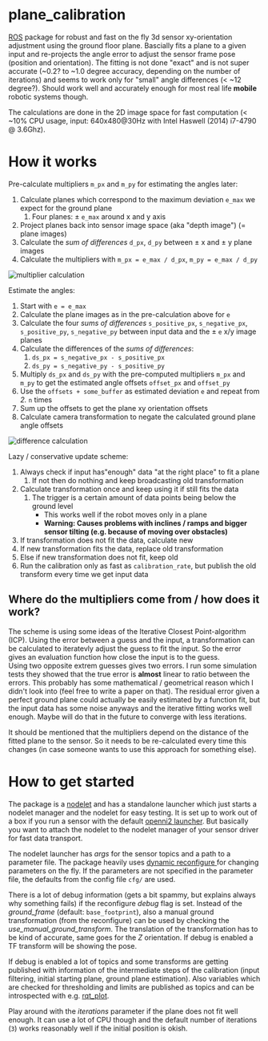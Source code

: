 # plane_calibration
[ROS](http://www.ros.org/) package for robust and fast on the fly 3d sensor xy-orientation adjustment using the ground floor plane.
Bascially fits a plane to a given input and re-projects the angle error to adjust the sensor frame pose (position and orientation).
The fitting is not done "exact" and is not super accurate (~0.2? to ~1.0 degree accuracy, depending on the number of iterations) and seems to work only for "small" angle differences (< ~12 degree?).
Should work well and accurately enough for most real life __mobile__ robotic systems though.

The calculations are done in the 2D image space for fast computation (< ~10% CPU usage, input: 640x480@30Hz with Intel Haswell (2014) i7-4790 @ 3.6Ghz).

# How it works

Pre-calculate multipliers ``m_px`` and ``m_py`` for estimating the angles later:

1. Calculate planes which correspond to the maximum deviation ``e_max`` we expect for the ground plane
   1. Four planes: ± ``e_max`` around x and y axis
1. Project planes back into sensor image space (aka "depth image") (= plane images)
1. Calculate the *sum of differences* ``d_px``, ``d_py`` between ± x and ± y plane images
1. Calculate the multipliers with ``m_px = e_max / d_px``, ``m_py = e_max / d_py``

![multiplier calculation](https://raw.githubusercontent.com/AlexReimann/plane_calibration/devel/doc/plane_calibration_pre.png)

Estimate the angles:
1. Start with ``e = e_max``
2. Calculate the plane images as in the pre-calculation above for ``e``
3. Calculate the four *sums of differences* ``s_positive_px``, ``s_negative_px``, ``s_positive_py``, ``s_negative_py`` between input data and the ± ``e`` x/y image planes
4. Calculate the differences of the *sums of differences*:
   1. ``ds_px = s_negative_px - s_positive_px``
   2. ``ds_py = s_negative_py - s_positive_py``
5. Multiply ``ds_px`` and ``ds_py`` with the pre-computed multipliers ``m_px`` and ``m_py`` to get the estimated angle offsets ``offset_px`` and ``offset_py``
6. Use the ``offsets + some_buffer`` as estimated deviation ``e`` and repeat from _2._ ``n`` times
7. Sum up the offsets to get the plane xy orientation offsets
8. Calculate camera transformation to negate the calculated ground plane angle offsets

![difference calculation](https://raw.githubusercontent.com/AlexReimann/plane_calibration/devel/doc/plane_calibration.png)

Lazy / conservative update scheme:
1. Always check if input has"enough" data "at the right place" to fit a plane
   1. If not then do nothing and keep broadcasting old transformation
2. Calculate transformation once and keep using it if still fits the data
   1. The trigger is a certain amount of data points being below the ground level
       - This works well if the robot moves only in a plane
       - __Warning: Causes problems with inclines / ramps and bigger sensor tilting (e.g. because of moving over obstacles)__
3. If transformation does not fit the data, calculate new
4. If new transformation fits the data, replace old transformation
5. Else if new transformation does not fit, keep old
6. Run the calibration only as fast as ``calibration_rate``, but publish the old transform every time we get input data

## Where do the multipliers come from / how does it work?
The scheme is using some ideas of the Iterative Closest Point-algorithm (ICP). Using the error between a guess and the input, a transformation can be calculated to iteratevly adjust the guess to fit the input. So the error gives an evaluation function how close the input is to the guess.  
Using two opposite extrem guesses gives two errors. I run some simulation tests they showed that the true error is __almost__ linear to ratio between the errors. This probably has some mathematical / geometrical reason which I didn't look into (feel free  to write a paper on that). The residual error given a perfect ground plane could actually be easily estimated by a function fit, but the input data has some noise anyways and the iterative fitting works well enough. Maybe will do that in the future to converge with less iterations.

It should be mentioned that the multipliers depend on the distance of the fitted plane to the sensor. So it needs to be re-calculated every time this changes (in case someone wants to use this approach for something else).

# How to get started
The package is a [nodelet](http://wiki.ros.org/nodelet) and has a standalone launcher which just starts a nodelet manager and the nodelet for easy testing. It is set up to work out of a box if you run a sensor with the default [openni2 launcher](http://wiki.ros.org/openni2_launch).
But basically you want to attach the nodelet to the nodelet manager of your sensor driver for fast data transport.

The nodelet launcher has _args_ for the sensor topics and a path to a parameter file.
The package heavily uses [dynamic reconfigure ](http://wiki.ros.org/dynamic_reconfigure) for changing parameters on the fly. If the parameters are not specified in the parameter file, the defaults from the config file ``cfg/`` are used.

There is a lot of debug information (gets a bit spammy, but explains always why something fails) if the reconfigure _debug_ flag is set.
Instead of the _ground_frame_ (default: ``base_footprint``), also a manual ground transformation (from the reconfigure) can be used by checking the _use_manual_ground_transform_. The translation of the transformation has to be kind of accurate, same goes for the _Z_ orientation. If debug is enabled a TF transform will be showing the pose.

If debug is enabled a lot of topics and some transforms are getting published with information of the intermediate steps of the calibration (input filtering, initial starting plane, ground plane estimation).
Also variables which are checked for thresholding and limits are published as topics and can be introspected with e.g. [rqt_plot](http://wiki.ros.org/rqt_plot).

Play around with the _iterations_ parameter if the plane does not fit well enough. It can use a lot of CPU though and the default number of iterations (``3``) works reasonably well if the initial position is okish.
